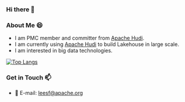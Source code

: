 ### Hi there 👋



### About Me 😄

- I am PMC member and committer from [Apache Hudi](https://github.com/apache/hudi).
- I am currently using [Apache Hudi](https://github.com/apache/hudi) to build Lakehouse in large scale.
- I am interested in big data technologies.


[![Top Langs](https://github-readme-stats.vercel.app/api?username=leesf&show_icons=true&hide_title=true&hide_border=true)](https://github.com/leesf)

### Get in Touch 📫

- 📮&nbsp;E-mail: [leesf@apache.org](mailto:leesf@apache.org)
